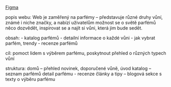 [Figma](https://www.figma.com/design/TmDmYhiAckfaJH16wMvkje/Proch%C3%A1zkaTom%C3%A1%C5%A1?t=22SgCWBWPQiFd9Q5-1)

popis webu: Web je zaměřený na parfémy – představuje různé druhy vůní, známé i niche značky, a nabízí uživatelům možnost se o světě parfémů něco dozvědět, inspirovat se a najít si vůni, která jim bude sedět.

obsah: - katalog parfémů
       - detailní informace o každé vůni
       - jak vybrat parfém, trendy
       - recenze parfémů
       
cíl: pomoct lidem s výběrem parfému, poskytnout přehled o různých typech vůní

struktura: domů – přehled novinek, doporučené vůně, úvod
           katalog – seznam parfémů
           detail parfému - recenze
           články a tipy – blogová sekce s texty o výběru parfému
           
